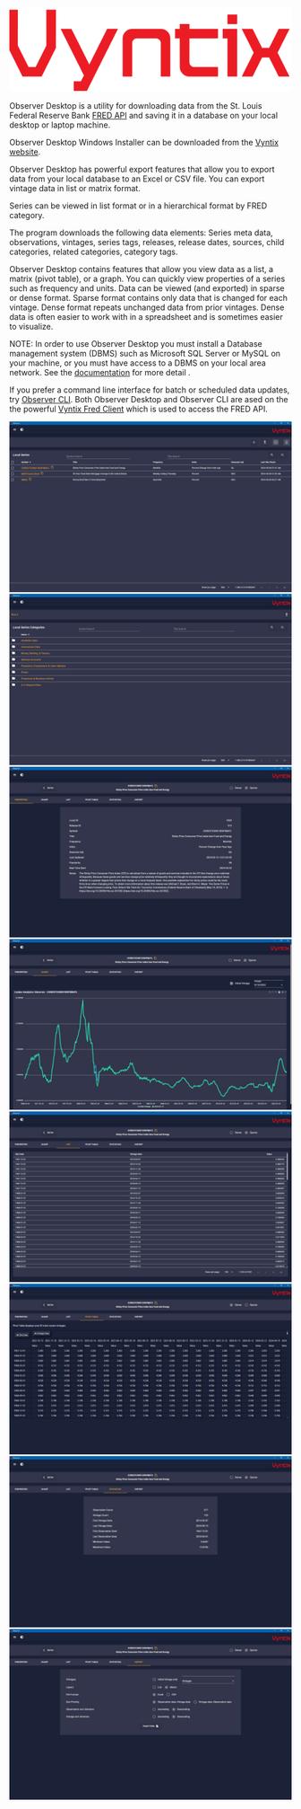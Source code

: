 ![Leader Analytics](./Images/VyntixLogo.png)

Observer Desktop is a utility for downloading data from the St. Louis Federal Reserve Bank [FRED API](https://fred.stlouisfed.org/docs/api/fred/) and saving it in a database on your local desktop or laptop machine.

Observer Desktop Windows Installer can be downloaded from the [Vyntix website](https://vyntix.com/Downloads).

Observer Desktop has powerful export features that allow you to export data from your local database to an Excel or CSV file. You can export vintage data in list or matrix format.

Series can be viewed in list format or in a hierarchical format by FRED category.

The program downloads the following data elements: Series meta data, observations, vintages, series tags, releases, release dates, sources, child categories, related categories, category tags.

Observer Desktop contains features that allow you view data as a list, a matrix (pivot table), or a graph. You can quickly view properties of a series such as frequency and units. Data can be viewed (and exported) in sparse or dense format. Sparse format contains only data that is changed for each vintage. Dense format repeats unchanged data from prior vintages. Dense data is often easier to work with in a spreadsheet and is sometimes easier to visualize.

NOTE: In order to use Observer Desktop you must install a Database management system (DBMS) such as Microsoft SQL Server or MySQL on your machine, or you must have access to a DBMS on your local area network. See the [documentation](https://vyntix.com/docs/intro.html) for more detail .

If you prefer a command line interface for batch or scheduled data updates, try [Observer CLI](https://github.com/leaderanalytics/Observer.CLI).  Both Observer Desktop and Observer CLI are ased on the the powerful [Vyntix Fred Client](https://github.com/leaderanalytics/Vyntix.Fred.FredClient) which is used to access the FRED API.  


![Screen cap](./Images/ObserverDesktop01.jpg)
![Screen cap](./Images/ObserverDesktop02.jpg)
![Screen cap](./Images/ObserverDesktop03.jpg)
![Screen cap](./Images/ObserverDesktop04.jpg)
![Screen cap](./Images/ObserverDesktop05.jpg)
![Screen cap](./Images/ObserverDesktop06.jpg)
![Screen cap](./Images/ObserverDesktop07.jpg)
![Screen cap](./Images/ObserverDesktop08.jpg)